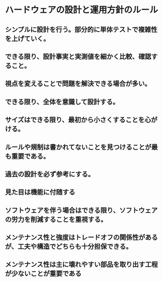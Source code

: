 # ハードウェアの設計と運用方針のルール

## シンプルに設計を行う。部分的に単体テストで複雑性を上げていく。

## できる限り、設計事実と実測値を細かく比較、確認すること。

## 視点を変えることで問題を解決できる場合が多い。

## できる限り、全体を意識して設計する。

## サイズはできる限り、最初から小さくすることを心がける。

## ルールや規制は書かれてないことを見つけることが最も重要である。

## 過去の設計を必ず参考にする。

## 見た目は機能に付随する

## ソフトウェアを伴う場合はできる限り、ソフトウェアの労力を削減することを重視する。

## メンテナンス性と強度はトレードオフの関係性があるが、工夫や構造でどちらも十分担保できる。

## メンテナンス性は主に壊れやすい部品を取り出す工程が少ないことが重要である
